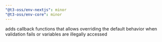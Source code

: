 ```yaml
---
"@t3-oss/env-nextjs": minor
"@t3-oss/env-core": minor
---
```


adds callback functions that allows overriding the default behavior when validation fails or variables are illegally accessed
